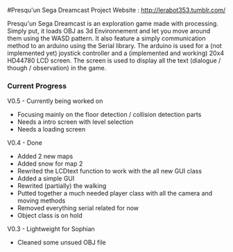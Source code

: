 #Presqu'un Sega Dreamcast
Project Website : http://lerabot353.tumblr.com/

Presqu'un Sega Dreamcast is an exploration game made with processing.
Simply put, it loads OBJ as 3d Environnement and let you move around them using the WASD pattern.
It also feature a simply communication method to an arduino using the Serial library.
The arduino is used for a (not implemented yet) joystick controller and a (implemented and working) 20x4 HD44780 LCD screen.
The screen is used to display all the text (dialogue / though / observation) in the game.

###  Current Progress

V0.5 - Currently being worked on
* Focusing mainly on the floor detection / collision detection parts
* Needs a intro screen with level selection
* Needs a loading screen


V0.4 - Done
* Added 2 new maps
* Added snow for map 2
* Rewrited the LCDtext function to work with the all new GUI class
* Added a simple GUI
* Rewrited (partially) the walking
* Putted together a much needed player class with all the camera and moving methods
* Removed everything serial related for now
* Object class is on hold

V0.3 - Lightweight for Sophian
* Cleaned some unsued OBJ file
